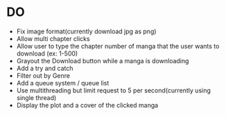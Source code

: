 # DO 
- Fix image format(currently download jpg as png)
- Allow multi chapter clicks
- Allow user to type the chapter number of manga that the user wants to download (ex: 1-500)
- Grayout the Download button while a manga is downloading
- Add a try and catch
- Filter out by Genre
- Add a queue system / queue list
- Use multithreading but limit request to 5 per second(currently using single thread)
- Display the plot and a cover of the clicked manga
